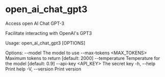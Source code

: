 # open_ai_chat_gpt3

Access open AI Chat GPT-3 

Facilitate interacting with OpenAI's GPT3

Usage: open_ai_chat_gpt3 [OPTIONS]

Options:
      --model <MODEL>              The model to use
      --max-tokens <MAX_TOKENS>    Maximum tokens to return [default: 2000]
      --temperature <TEMPERATURE>  Temperature for the model [default: 0.9]
      --api-key <API_KEY>          The secret key
  -h, --help                       Print help
  -V, --version                    Print version
